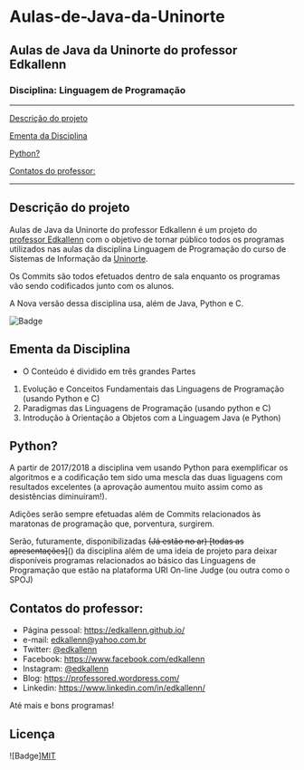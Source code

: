 # Aulas-de-Java-da-Uninorte
## Aulas de Java da Uninorte do professor Edkallenn
### Disciplina: Linguagem de Programação
---

[Descrição do projeto](#Descricao-do-projeto)

[Ementa da Disciplina](#Ementa-da-Disciplina)

[Python?](#Python)

[Contatos do professor:](#Contatos-do-professor)

---

## Descrição do projeto
Aulas de Java da Uninorte do professor Edkallenn é um projeto do [professor Edkallenn](https://edkallenn.github.io/) com o objetivo de tornar público todos os programas utilizados nas aulas da disciplina Linguagem de Programação do curso de Sistemas de Informação da [Uninorte](https://www.uninorteac.edu.br/).

Os Commits são todos efetuados dentro de sala enquanto os programas vão sendo codificados junto com os alunos.

A Nova versão dessa disciplina usa, além de Java, Python e C.

![Badge](https://img.shields.io/badge/Prof-Ed-%237159c1?style=for-the-badge&logo=ghost)

## Ementa da Disciplina

- O Conteúdo é dividido em três grandes Partes
1.	Evolução e Conceitos Fundamentais das Linguagens de Programação (usando Python e C)
2.	Paradigmas das Linguagens de Programação (usando python e C)
3.	Introdução à Orientação a Objetos com a Linguagem Java (e Python)

## Python?

A partir de 2017/2018 a disciplina vem usando Python para exemplificar os algoritmos e a codificação tem sido uma mescla das duas liguagens com resultados excelentes (a aprovação aumentou muito assim como as desistências diminuíram!).

Adições serão sempre efetuadas além de Commits relacionados às maratonas de programação que, porventura, surgirem.

Serão, futuramente, disponibilizadas ~~(Já estão no ar) [todas as apresentações]~~() da disciplina além de uma ideia de projeto para deixar disponíveis programas relacionados ao básico das Linguagens de Programação que estão na plataforma URI On-line Judge (ou outra como o SPOJ)

## Contatos do professor: 

- Página pessoal: <https://edkallenn.github.io/>
- e-mail: [edkallenn@yahoo.com.br](mailto:edkallenn@yahoo.com.br)
- Twitter: [@edkallenn](https://twitter.com/edkallenn)
- Facebook: <https://www.facebook.com/edkallenn>
- Instagram: [@edkallenn](https://www.instagram.com/edkallenn/)
- Blog: <https://professored.wordpress.com/>
- Linkedin: <https://www.linkedin.com/in/edkallenn/>

Até mais e bons programas!

## Licença
![Badge][MIT](https://github.com/ed1rac/Aulas-de-Java-da-Uninorte/blob/master/LICENSE)

